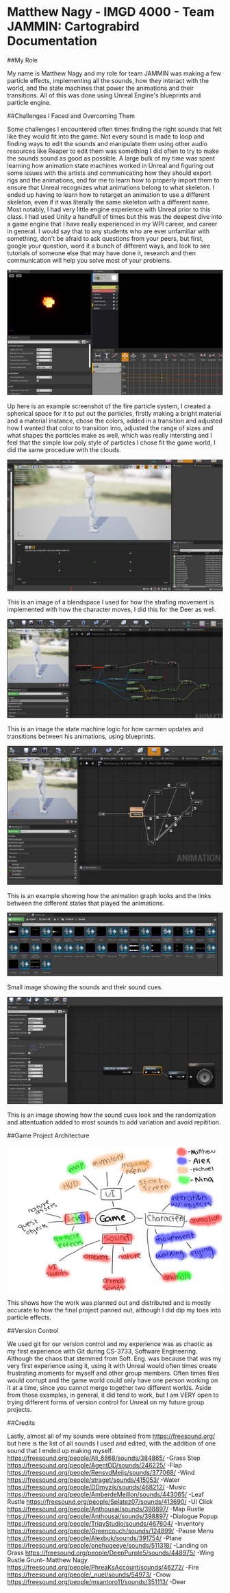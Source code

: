 # Matthew Nagy - IMGD 4000 - Team JAMMIN: Cartograbird Documentation


##My Role


My name is Matthew Nagy and my role for team JAMMIN was making a few particle effects, implementing all the sounds, how they interact with the world,
and the state machines that power the animations and their transitions. All of this was done using Unreal Engine's blueprints and particle engine.


##Challenges I Faced and Overcoming Them


Some challenges I encountered often times finding the right sounds that felt like they would fit into the game. Not every sound is made to loop and finding ways
to edit the sounds and manipulate them using other audio resources like Reaper to edit them was something I did often to try to make the sounds sound as good as possible.
A large bulk of my time was spent learning how animation state machines worked in Unreal and figuring out some issues with the artists and communicating how they should
export rigs and the animations, and for me to learn how to properly import them to ensure that Unreal recognizes what animations belong to what skeleton.
I ended up having to learn how to retarget an animation to use a different skeleton, even if it was literally the same skeleton with a different name.
Most notably, I had very little engine experience with Unreal prior to this class. I had used Unity a handfull of times but this was the deepest dive into
a game engine that I have really experienced in my WPI career, and career in general. I would say that to any students who are ever unfamiliar with something,
don't be afraid to ask questions from your peers, but first, google your question, word it a bunch of different ways, and look to see tutorials of someone
else that may have done it, research and then communication will help you solve most of your problems.


![Image of FireParticleEX](https://github.com/AstroSeer/JamminMattDoc/blob/master/FireParticleEX.PNG)


Up here is an example screenshot of the fire particle system, I created a spherical space for it to put out the particles, firstly making a bright material and a material 
instance, chose the colors, added in a transition and adjusted how I wanted that color to transition into, adjusted the range of sizes and what shapes the particles make 
as well, which was really intersting and I feel that the simple low poly style of particles I chose fit the game world, I did the same procedure with the clouds.


![Image of BlendspaceEX](https://github.com/AstroSeer/JamminMattDoc/blob/master/BlendspaceEX.PNG)


This is an image of a blendspace I used for how the strafing movement is implemented with how the character moves, I did this for the Deer as well.


![Image of CarmenStateLogic](https://github.com/AstroSeer/JamminMattDoc/blob/master/CarmenStateLogic.PNG)


This is an image the state machine logic for how carmen updates and transitions between his animations, using blueprints.


![Image of CarmenStateMachine](https://github.com/AstroSeer/JamminMattDoc/blob/master/CarmenStateMachine.PNG)


This is an example showing how the animation graph looks and the links between the different states that played the animations.


![Image of Sounds](https://github.com/AstroSeer/JamminMattDoc/blob/master/Sounds.PNG)


Small image showing the sounds and their sound cues.


![Image of WaterEX](https://github.com/AstroSeer/JamminMattDoc/blob/master/WaterEX.PNG)


This is an image showing how the sound cues look and the randomization and attentuation added to most sounds to add variation and avoid repitition.


##Game Project Architecture


![Image of graph](https://github.com/AstroSeer/JamminMattDoc/blob/master/graph.png)


This shows how the work was planned out and distributed and is mostly accurate to how the final project panned out, although I did dip my toes into particle effects.


##Version Control


We used git for our version control and my experience was as chaotic as my first experience with Git during CS-3733, Software Engineering. Although the chaos
that stemmed from Soft. Eng. was because that was my very first experience using it, using it with Unreal would often times create frustrating moments for myself
and other group members. Often times files would corrupt and the game world could only have one person working on it at a time, since you cannot merge together
two different worlds. Aside from those examples, in general, it did tend to work, but I am VERY open to trying different forms of version control for Unreal
on my future group projects.


##Credits


Lastly, almost all of my sounds were obtained from https://freesound.org/ but here is the list of all sounds I used and edited, with the addition of one sound
that I ended up making myself.
https://freesound.org/people/Ali_6868/sounds/384865/       -Grass Step
https://freesound.org/people/AgentDD/sounds/246225/        -Flap
https://freesound.org/people/RensvdMeijs/sounds/377068/    -Wind
https://freesound.org/people/straget/sounds/415053/        -Water
https://freesound.org/people/DDmyzik/sounds/468212/        -Music
https://freesound.org/people/AmberdeMeillon/sounds/443065/ -Leaf Rustle
https://freesound.org/people/Splatez07/sounds/413690/      -UI Click
https://freesound.org/people/Anthousai/sounds/398897/      -Map Rustle
https://freesound.org/people/Anthousai/sounds/398897/      -Dialogue Popup
https://freesound.org/people/TriqyStudio/sounds/467604/    -Inventory
https://freesound.org/people/Greencouch/sounds/124899/     -Pause Menu
https://freesound.org/people/Alexbuk/sounds/391754/        -Plane
https://freesound.org/people/onehugeeye/sounds/511318/     -Landing on Grass
https://freesound.org/people/DeepPurple5/sounds/448975/    -Wing Rustle
Grunt- Matthew Nagy
https://freesound.org/people/PhreaKsAccount/sounds/46272/  -Fire
https://freesound.org/people/_nuel/sounds/54973/           -Crow
https://freesound.org/people/msantoro11/sounds/351113/     -Deer
